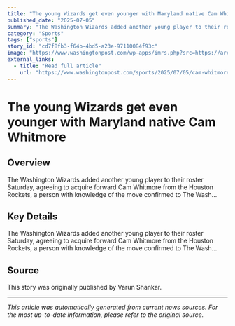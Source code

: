 ```yaml
---
title: "The young Wizards get even younger with Maryland native Cam Whitmore"
published_date: "2025-07-05"
summary: "The Washington Wizards added another young player to their roster Saturday, agreeing to acquire forward Cam Whitmore from the Houston Rockets, a person with knowledge of the move confirmed to The Wash..."
category: "Sports"
tags: ["sports"]
story_id: "cd7f8fb3-f64b-4bd5-a23e-97110084f93c"
image: "https://www.washingtonpost.com/wp-apps/imrs.php?src=https://arc-anglerfish-washpost-prod-washpost.s3.amazonaws.com/public/ROCB7E3XSJGUZBZ7J4CQOEH3H4_size-normalized.jpg&w=1440"
external_links:
  - title: "Read full article"
    url: "https://www.washingtonpost.com/sports/2025/07/05/cam-whitmore-wizards-trade/"
---
```


# The young Wizards get even younger with Maryland native Cam Whitmore

## Overview

The Washington Wizards added another young player to their roster Saturday, agreeing to acquire forward Cam Whitmore from the Houston Rockets, a person with knowledge of the move confirmed to The Wash...

## Key Details

The Washington Wizards added another young player to their roster Saturday, agreeing to acquire forward Cam Whitmore from the Houston Rockets, a person with knowledge of the move confirmed to The Wash...

## Source

This story was originally published by Varun Shankar.

---

*This article was automatically generated from current news sources. For the most up-to-date information, please refer to the original source.*
